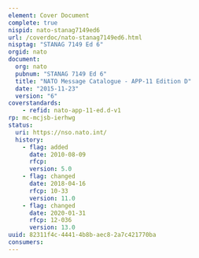 ```yaml
---
element: Cover Document
complete: true
nispid: nato-stanag7149ed6
url: /coverdoc/nato-stanag7149ed6.html
nisptag: "STANAG 7149 Ed 6"
orgid: nato
document:
  org: nato
  pubnum: "STANAG 7149 Ed 6"
  title: "NATO Message Catalogue - APP-11 Edition D"
  date: "2015-11-23"
  version: "6"
coverstandards:
    - refid: nato-app-11-ed.d-v1
rp: mc-mcjsb-ierhwg
status:
  uri: https://nso.nato.int/
  history: 
    - flag: added
      date: 2010-08-09
      rfcp: 
      version: 5.0
    - flag: changed
      date: 2018-04-16
      rfcp: 10-33
      version: 11.0
    - flag: changed
      date: 2020-01-31
      rfcp: 12-036
      version: 13.0
uuid: 82311f4c-4441-4b8b-aec8-2a7c421770ba
consumers:
---
```


